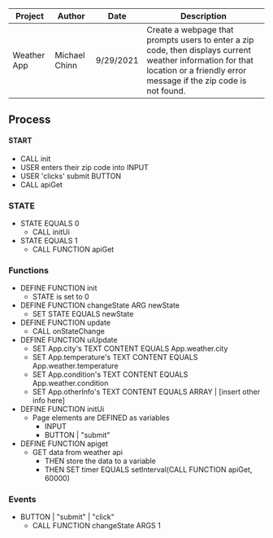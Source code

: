 | Project | Author | Date | Description |
|---|---|---|---|
| Weather App | Michael Chinn | 9/29/2021 | Create a webpage that prompts users to enter a zip code, then displays current weather information for that location or a friendly error message if the zip code is not found.|

## Process

#### START

- CALL init
- USER enters their zip code into INPUT
- USER 'clicks' submit BUTTON
- CALL apiGet

### STATE
- STATE EQUALS 0
    - CALL initUi
- STATE EQUALS 1
    - CALL FUNCTION apiGet

### Functions
- DEFINE FUNCTION init
    - STATE is set to 0
- DEFINE FUNCTION changeState ARG newState
    - SET STATE EQUALS newState
- DEFINE FUNCTION update
    - CALL onStateChange
- DEFINE FUNCTION uiUpdate
    - SET App.city's TEXT CONTENT EQUALS App.weather.city
    - SET App.temperature's TEXT CONTENT EQUALS App.weather.temperature
    - SET App.condition's TEXT CONTENT EQUALS App.weather.condition
    - SET App.otherInfo's TEXT CONTENT EQUALS ARRAY | [insert other info here]
- DEFINE FUNCTION initUi
    - Page elements are DEFINED as variables
        - INPUT
        - BUTTON | "submit"
- DEFINE FUNCTION apiget
    - GET data from weather api
        - THEN store the data to a variable
        - THEN SET timer EQUALS setInterval(CALL FUNCTION apiGet, 60000)

### Events
- BUTTON | "submit" | "click"
    - CALL FUNCTION changeState ARGS 1